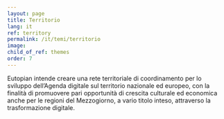 ```yaml
---
layout: page
title: Territorio
lang: it
ref: territory
permalink: /it/temi/territorio
image:
child_of_ref: themes
order: 7
---
```


Eutopian intende creare una rete territoriale di coordinamento per lo sviluppo dell’Agenda digitale sul territorio nazionale ed europeo, con la finalità di promuovere pari opportunità di crescita culturale ed economica anche per le regioni del Mezzogiorno, a vario titolo inteso, attraverso la trasformazione digitale.
